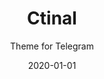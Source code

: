 ---
layout: project
title: Ctinal
subtitle: Theme for Telegram
type: TG Theme
date: 2020-01-01
links:
  "Ctinal day": https://t.me/addtheme/ctinal_day
  "Ctinal night": https://t.me/addtheme/ctinal_night
---